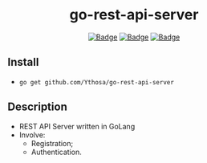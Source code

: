 <h1 align="center">go-rest-api-server</h1>
<div align="center">
  

[![Badge](https://img.shields.io/badge/Uses-GoLang-blue.svg?style=flat-square)](1)
[![Badge](https://img.shields.io/badge/Open-Source-important.svg?style=flat-square)](1)
[![Badge](https://img.shields.io/badge/Made_with-Love-ff69b4.svg?style=flat-square)](1)
    

</div>

## Install
-    `go get github.com/Ythosa/go-rest-api-server`


## Description
*    REST API Server written in GoLang
*    Involve:
      * Registration;
      * Authentication.
